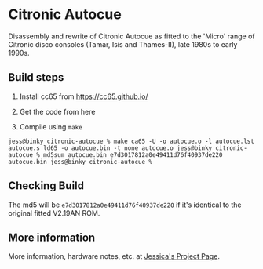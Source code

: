 # Citronic Autocue
Disassembly and rewrite of Citronic Autocue as fitted to the 'Micro' range of Citronic disco consoles (Tamar, Isis and Thames-II), late 1980s to early 1990s.

## Build steps

1. Install cc65 from https://cc65.github.io/

2. Get the code from here

3. Compile using `make`

`jess@binky citronic-autocue % make
ca65 -U -o autocue.o -l autocue.lst autocue.s
ld65 -o autocue.bin -t none autocue.o
jess@binky citronic-autocue % md5sum autocue.bin
e7d3017812a0e49411d76f40937de220  autocue.bin
jess@binky citronic-autocue % `

## Checking Build

The md5 will be `e7d3017812a0e49411d76f40937de220` if it's identical to the original fitted V2.19AN ROM.

## More information

More information, hardware notes, etc. at [Jessica's Project Page](https://jessicat.uk/autocue).
